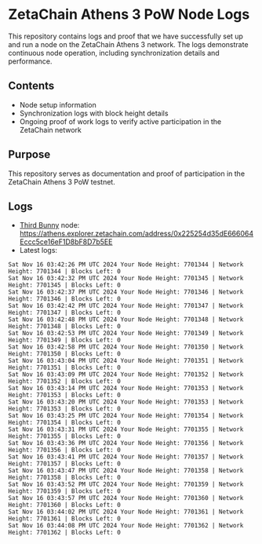 # ZetaChain Athens 3 PoW Node Logs
This repository contains logs and proof that we have successfully set up and run a node on the ZetaChain Athens 3 network. The logs demonstrate continuous node operation, including synchronization details and performance.

## Contents
- Node setup information
- Synchronization logs with block height details
- Ongoing proof of work logs to verify active participation in the ZetaChain network

## Purpose
This repository serves as documentation and proof of participation in the ZetaChain Athens 3 PoW testnet.

## Logs

- [Third Bunny](https://thirdbunny.xyz/) node: https://athens.explorer.zetachain.com/address/0x225254d35dE666064Eccc5ce16eF1D8bF8D7b5EE
- Latest logs:
```
Sat Nov 16 03:42:26 PM UTC 2024 Your Node Height: 7701344 | Network Height: 7701344 | Blocks Left: 0
Sat Nov 16 03:42:32 PM UTC 2024 Your Node Height: 7701345 | Network Height: 7701345 | Blocks Left: 0
Sat Nov 16 03:42:37 PM UTC 2024 Your Node Height: 7701346 | Network Height: 7701346 | Blocks Left: 0
Sat Nov 16 03:42:42 PM UTC 2024 Your Node Height: 7701347 | Network Height: 7701347 | Blocks Left: 0
Sat Nov 16 03:42:48 PM UTC 2024 Your Node Height: 7701348 | Network Height: 7701348 | Blocks Left: 0
Sat Nov 16 03:42:53 PM UTC 2024 Your Node Height: 7701349 | Network Height: 7701349 | Blocks Left: 0
Sat Nov 16 03:42:58 PM UTC 2024 Your Node Height: 7701350 | Network Height: 7701350 | Blocks Left: 0
Sat Nov 16 03:43:04 PM UTC 2024 Your Node Height: 7701351 | Network Height: 7701351 | Blocks Left: 0
Sat Nov 16 03:43:09 PM UTC 2024 Your Node Height: 7701352 | Network Height: 7701352 | Blocks Left: 0
Sat Nov 16 03:43:14 PM UTC 2024 Your Node Height: 7701353 | Network Height: 7701353 | Blocks Left: 0
Sat Nov 16 03:43:20 PM UTC 2024 Your Node Height: 7701353 | Network Height: 7701353 | Blocks Left: 0
Sat Nov 16 03:43:25 PM UTC 2024 Your Node Height: 7701354 | Network Height: 7701354 | Blocks Left: 0
Sat Nov 16 03:43:31 PM UTC 2024 Your Node Height: 7701355 | Network Height: 7701355 | Blocks Left: 0
Sat Nov 16 03:43:36 PM UTC 2024 Your Node Height: 7701356 | Network Height: 7701356 | Blocks Left: 0
Sat Nov 16 03:43:41 PM UTC 2024 Your Node Height: 7701357 | Network Height: 7701357 | Blocks Left: 0
Sat Nov 16 03:43:47 PM UTC 2024 Your Node Height: 7701358 | Network Height: 7701358 | Blocks Left: 0
Sat Nov 16 03:43:52 PM UTC 2024 Your Node Height: 7701359 | Network Height: 7701359 | Blocks Left: 0
Sat Nov 16 03:43:57 PM UTC 2024 Your Node Height: 7701360 | Network Height: 7701360 | Blocks Left: 0
Sat Nov 16 03:44:02 PM UTC 2024 Your Node Height: 7701361 | Network Height: 7701361 | Blocks Left: 0
Sat Nov 16 03:44:08 PM UTC 2024 Your Node Height: 7701362 | Network Height: 7701362 | Blocks Left: 0
```
